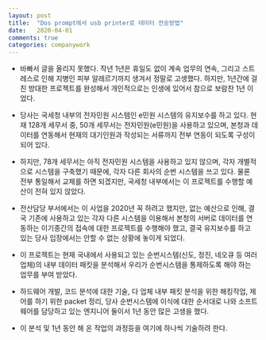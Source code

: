 ```yaml
---
layout: post
title:  "Dos prompt에서 usb printer로 데이터 전송방법"
date:   2020-04-01
comments: true
categories: companywork
---
```


* 바빠서 글을 올리지 못했다. 작년 1년은 휴일도 없이 계속 업무의 연속, 그리고 스트레스로 인해 지병인 피부 알레르기까지 생겨서 정말로 고생했다. 하지만, 1년간에 걸친 방대한 프로젝트를 완성해서 개인적으로는 인생에 있어서 참으로 보람찬 1년 이었다. 

* 당사는 국세청 내부의 전자민원 시스템인 e민원 시스템의 유지보수를 하고 있다. 현재 128개 세무서 중, 50개 세무서는 전자민원(e민원)을 사용하고 있으며, 본청과 데이터를 연동해서 현재의 대기인원과 작성되는 서류까지 전부 연동이 되도록 구성이 되어 있다.

* 하지만, 78개 세무서는 아직 전자민원 시스템을 사용하고 있지 않으며, 각자 개별적으로 시스템을 구축했기 때문에, 각자 다른 회사의 순번 시스템을 쓰고 있다. 물론 전부 통일해서 교체를 하면 되겠지만, 국세청 내부에서는 이 프로젝트를 수행할 예산이 전혀 있지 않았다.

* 전산담당 부서에서는 이 사업을 2020년 꼭 하려고 했지만, 없는 예산으로 인해, 결국 기존에 사용하고 있는 각자 다른 시스템을 이용해서 본청의 서버로 데이터를 연동하는 이기종간의 접속에 대한 프로젝트를 수행해야 했고, 결국 유지보수를 하고 있는 당사 입장에서는 안할 수 없는 상황에 놓이게 되었다. 

* 이 프로젝트는 현재 국내에서 사용되고 있는 순번시스템(신도, 정진, 네오큐 등 여러업체)의 내부 데이터 패킷을 분석해서 우리가 순번시스템을 통제하도록 해야 하는 업무를 부여 받았다.

* 하드웨어 개발, 코드 분석에 대한 기술, 다 업체 내부 패킷 분석을 위한 해킹작업, 제어를 하기 위한 packet 정리, 당사 순번시스템에 이식에 대한 순서대로 나와 소프트웨어를 담당하고 있는 엔지니어 둘이서 1년 동안 많은 고생을 했다.

* 이 분석 및 1년 동안 해 온 작업의 과정등을 여기에 하나씩 기술하려 한다.

  





